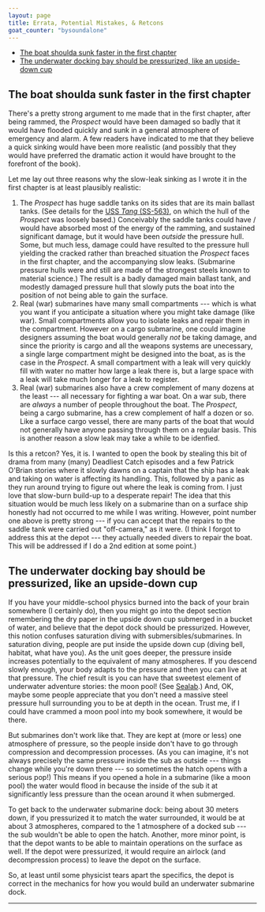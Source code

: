 ```yaml
---
layout: page
title: Errata, Potential Mistakes, & Retcons
goat_counter: "bysoundalone" 
---
```



* [The boat shoulda sunk faster in the first chapter](#the-boat-shoulda-sunk-faster-in-the-first-chapter)
* [The underwater docking bay should be pressurized, like an upside-down cup](#the-underwater-docking-bay-should-be-pressurized-like-an-upside-down-cup)

## The boat shoulda sunk faster in the first chapter
There's a pretty strong argument to me made that in the first chapter, after being rammed, the *Prospect* would have been damaged so badly that it would have flooded quickly and sunk in a general atmosphere of emergency and alarm. A few readers have indicated to me that they believe a quick sinking would have been more realistic (and possibly that they would have preferred the dramatic action it would have brought to the forefront of the book).

Let me lay out three reasons why the slow-leak sinking as I wrote it in the first chapter is at least plausibly realistic:

1. The *Prospect* has huge saddle tanks on its sides that are its main ballast tanks. (See details for the [USS _Tang_ (SS-563)](https://en.wikipedia.org/wiki/USS_Tang_(SS-563)), on which the hull of the *Prospect* was loosely based.) Conceivably the saddle tanks could have / would have absorbed most of the energy of the ramming, and sustained significant damage, but it would have been *outside* the pressure hull. Some, but much less, damage could have resulted to the pressure hull yielding the cracked rather than breached situation the *Prospect* faces in the first chapter, and the accompanying slow leaks. (Submarine pressure hulls were and still are made of the strongest steels known to material science.) The result is a badly damaged main ballast tank, and modestly damaged pressure hull that slowly puts the boat into the position of not being able to gain the surface.
2. Real (war) submarines have many small compartments --- which is what you want if you anticipate a situation where you might take damage (like war). Small compartments allow you to isolate leaks and repair them in the compartment. However on a cargo submarine, one could imagine designers assuming the boat would generally *not* be taking damage, and since the priority is cargo and all the weapons systems are unecessary, a single large compartment might be designed into the boat, as is the case in the *Prospect*. A small compartment with a leak will very quickly fill with water no matter how large a leak there is, but a large space with a leak will take much longer for a leak to register.
3. Real (war) submarines also have a crew complement of many dozens at the least --- all necessary for fighting a war boat. On a war sub, there are *always* a number of people throughout the boat. The *Prospect*, being a cargo submarine, has a crew complement of half a dozen or so. Like a surface cargo vessel, there are many parts of the boat that would not generally have anyone passing through them on a regular basis. This is another reason a slow leak may take a while to be idenfied.

Is this a retcon? Yes, it is. I wanted to open the book by stealing this bit of drama from many (many) Deadliest Catch episodes and a few Patrick O'Brian stories where it slowly dawns on a captain that the ship has a leak and taking on water is affecting its handling. This, followed by a panic as they run around trying to figure out where the leak is coming from. I just love that slow-burn build-up to a desperate repair! The idea that this situation would be much less likely on a submarine than on a surface ship honestly had not occurred to me while I was writing. However, point number one above is pretty strong --- if you can accept that the repairs to the saddle tank were carried out "off-camera," as it were. (I think I forgot to address this at the depot --- they actually needed divers to repair the boat. This will be addressed if I do a 2nd edition at some point.)

## The underwater docking bay should be pressurized, like an upside-down cup
If you have your middle-school physics burned into the back of your brain somewhere (I certainly do), then you might go into the depot section remembering the dry paper in the upside down cup submerged in a bucket of water, and believe that the depot dock should be pressurized. However, this notion confuses saturation diving with submersibles/submarines. In saturation diving, people are put inside the upside down cup (diving bell, habitat, what have you). As the unit goes deeper, the pressure inside increases potentially to the equivalent of many atmospheres. If you descend slowly enough, your body adapts to the pressure and then you can live at that pressure. The chief result is you can have that sweetest element of underwater adventure stories: the moon pool! (See [Sealab](https://en.wikipedia.org/wiki/SEALAB).) And, OK, maybe some people appreciate that you don't need a massive steel pressure hull surrounding you to be at depth in the ocean. Trust me, if I could have crammed a moon pool into my book somewhere, it would be there.

But submarines don't work like that. They are kept at (more or less) one atmosphere of pressure, so the people inside don't have to go through compression and decompression processes. (As you can imagine, it's not always precisely the same pressure inside the sub as outside --- things change while you're down there --- so sometimes the hatch opens with a serious pop!) This means if you opened a hole in a submarine (like a moon pool) the water would flood in because the inside of the sub it at significantly less pressure than the ocean around it when submerged.

To get back to the underwater submarine dock: being about 30 meters down, if you pressurized it to match the water surrounded, it would be at about 3 atmospheres, compared to the 1 atmosphere of a docked sub --- the sub wouldn't be able to open the hatch. Another, more minor point, is that the depot wants to be able to maintain operations on the surface as well. If the depot were pressurized, it would require an airlock (and decompression process) to leave the depot on the surface.

So, at least until some physicist tears apart the specifics, the depot is correct in the mechanics for how you would build an underwater submarine dock.


----------------------------------------

